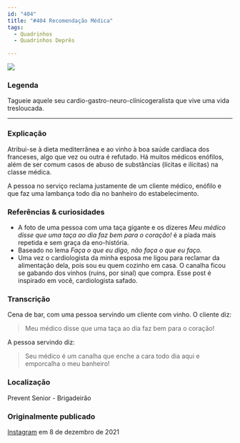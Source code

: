 ```yaml
---
id: "404"
title: "#404 Recomendação Médica"
tags:
  - Quadrinhos
  - Quadrinhos Deprês

---
```


![](https://bebiodicionario-com.s3.amazonaws.com/media/posts/202112/264663204_1381661388902838_6568970633558126865_n_18145262467211251.jpg)

### Legenda

Tagueie aquele seu cardio-gastro-neuro-clínicogeralista que vive uma vida tresloucada.

---

### Explicação

Atribui-se à dieta mediterrânea e ao vinho à boa saúde cardíaca dos franceses, algo que vez ou outra é refutado. Há muitos médicos enófilos, além de ser comum casos de abuso de substâncias (lícitas e ilícitas) na classe médica. 

A pessoa no serviço reclama justamente de um cliente médico, enófilo e que faz uma lambança todo dia no banheiro do estabelecimento.

### Referências & curiosidades
- A foto de uma pessoa com uma taça gigante e os dizeres *Meu médico disse que uma taça ao dia faz bem para o coração!* é a piada mais repetida e sem graça da eno-história.
- Baseado no lema *Faça o que eu digo, não faça o que eu faço.*
- Uma vez o cardiologista da minha esposa me ligou para reclamar da alimentação dela, pois sou eu quem cozinho em casa. O canalha ficou se gabando dos vinhos (ruins, por sinal) que compra. Esse post é inspirado em você, cardiologista safado.

### Transcrição
Cena de bar, com uma pessoa servindo um cliente com vinho. 
O cliente diz:

> Meu médico disse que uma taça ao dia faz bem para o coração!

A pessoa servindo diz:

> Seu médico é um canalha que enche a cara todo dia aqui e emporcalha o meu banheiro!

### Localização

Prevent Senior - Brigadeirão
### Originalmente publicado 

[Instagram](https://www.instagram.com/p/CXPV0CBrgHG/) em 8 de dezembro de 2021


